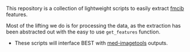 This repository is a collection of lightweight scripts to easily extract [fmcib](https://github.com/AIM-Harvard/foundation-cancer-image-biomarker/tree/master/fmcib) features. 

Most of the lifting we do is for processing the data, as the extraction has been abstracted out with the easy to use `get_features` function. 
* These scripts will interface BEST with [med-imagetools](https://pypi.org/project/med-imagetools/) outputs.
